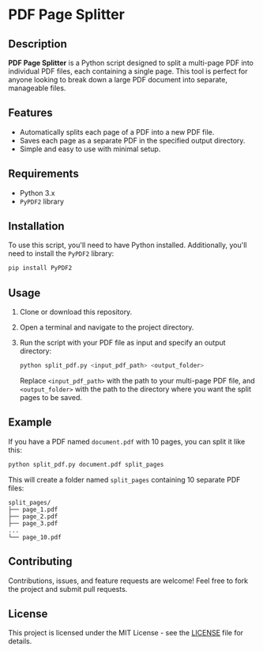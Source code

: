 
# PDF Page Splitter

## Description
**PDF Page Splitter** is a Python script designed to split a multi-page PDF into individual PDF files, each containing a single page. This tool is perfect for anyone looking to break down a large PDF document into separate, manageable files.

## Features
- Automatically splits each page of a PDF into a new PDF file.
- Saves each page as a separate PDF in the specified output directory.
- Simple and easy to use with minimal setup.

## Requirements
- Python 3.x
- `PyPDF2` library

## Installation
To use this script, you'll need to have Python installed. Additionally, you'll need to install the `PyPDF2` library:

```bash
pip install PyPDF2
```

## Usage
1. Clone or download this repository.
2. Open a terminal and navigate to the project directory.
3. Run the script with your PDF file as input and specify an output directory:

   ```bash
   python split_pdf.py <input_pdf_path> <output_folder>
   ```

   Replace `<input_pdf_path>` with the path to your multi-page PDF file, and `<output_folder>` with the path to the directory where you want the split pages to be saved.

## Example
If you have a PDF named `document.pdf` with 10 pages, you can split it like this:

```bash
python split_pdf.py document.pdf split_pages
```

This will create a folder named `split_pages` containing 10 separate PDF files:

```
split_pages/
├── page_1.pdf
├── page_2.pdf
├── page_3.pdf
...
└── page_10.pdf
```

## Contributing
Contributions, issues, and feature requests are welcome! Feel free to fork the project and submit pull requests.

## License
This project is licensed under the MIT License - see the [LICENSE](LICENSE) file for details.
